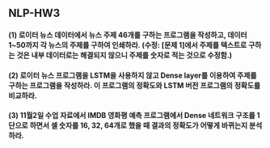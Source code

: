 ## NLP-HW3

#### (1) 로이터 뉴스 데이터에서 뉴스 주제 46개를 구하는 프로그램을 작성하고, 데이터 1~50까지 각 뉴스의 주제를 구하여 인쇄하라. (수정: [문제 1]에서 주제를 텍스트로 구하는 것은 내부 데이터로는 해결되지 않으니 주제를 숫자로 적는 것으로 수정함.)


#### (2) 로이터 뉴스 프로그램을 LSTM을 사용하지 않고 Dense layer를 이용하여 주제를 구하는 프로그램을 작성하라. 이 프로그램의 정확도와 LSTM 버전 프로그램의 정확도를 비교하라.


#### (3) 11월2일 수업 자료에서 IMDB 영화평 예측 프로그램에서 Dense 네트워크 구조를 1단으로 하면서 셀 숫자를 16, 32, 64개로 했을 때 결과의 정확도가 어떻게 바뀌는지 분석하라.
